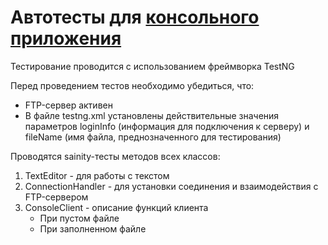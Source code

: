 # Автотесты для [консольного приложения](https://github.com/DyukovNA/InfoTecs/tree/master)

Тестирование проводится с использованием фреймворка TestNG

Перед проведением тестов необходимо убедиться, что:
* FTP-сервер активен
* В файле testng.xml установлены действительные значения параметров loginInfo (информация для подключения к серверу) и
fileName (имя файла, преднозначенного для тестирования)

Проводятся sainity-тесты методов всех классов:

1. TextEditor - для работы с текстом 
2. ConnectionHandler - для установки соединения и взаимодействия с FTP-сервером
3. ConsoleClient - описание функций клиента
   - При пустом файле
   - При заполненном файле
